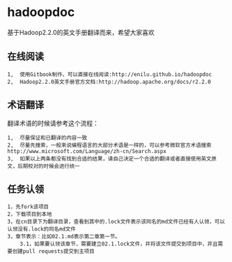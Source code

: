 hadoopdoc
=========

基于Hadoop2.2.0的英文手册翻译而来，希望大家喜欢

在线阅读
-----------------
	1,	使用Gitbook制作，可以直接在线阅读:http://enilu.github.io/hadoopdoc
	2,	Hadoop2.2.0英文手册官方文档:http://hadoop.apache.org/docs/r2.2.0

术语翻译
-----------------
翻译术语的时候请参考这个流程：

	1,	尽量保证和已翻译的内容一致
	2,	尽量先搜索，一般来说编程语言的大部分术语是一样的，可以参考微软官方术语搜索http://www.microsoft.com/Language/zh-cn/Search.aspx 
	3,	如果以上两条都没有找到合适的结果，请自己决定一个合适的翻译或者直接使用英文原文，后期校对的时候会进行统一
 
 任务认领
-----------------
	1，先fork该项目
	2，下载项目到本地
	3，在cn目录下为翻译目录，查看到其中的.lock文件表示该同名的md文件已经有人认领，可以认领没有.lock的同名md文件
	3，章节表示：比如02.1.md表示第二章第一节。
		3.1，如果要认领该章节，需要建立02.1.lock文件，并将该文件提交到项目中，并且需要创建pull requests提交到主项目